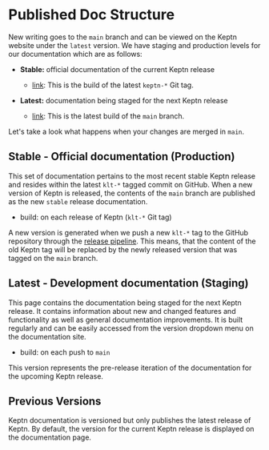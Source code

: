 # Published Doc Structure

New writing goes to the `main` branch and can be viewed on the Keptn website under the `latest` version.
We have staging and production levels for our documentation which are as follows:
<!-- markdownlint-disable MD007 -->
* **Stable:** official documentation of the current Keptn release
    * [link](https://keptn.sh/stable/): This is the build of the latest `keptn-*` Git tag.

* **Latest:** documentation being staged for the next Keptn release
    * [link](https://keptn.sh/latest/): This is the latest build of the `main` branch.
<!-- markdownlint-enable MD007 -->
Let's take a look what happens when your changes are merged in `main`.

## Stable - Official documentation (Production)

This set of documentation pertains to the most recent stable Keptn release and resides within the
latest `klt-*` tagged commit on GitHub.
When a new version of Keptn is released, the contents of the `main` branch are published as
the new `stable` release documentation.

* build: on each release of Keptn (`klt-*` Git tag)

A new version is generated when we push a new `klt-*` tag to the GitHub repository through the
[release pipeline](https://github.com/keptn/lifecycle-toolkit/tree/main/.github/workflows/release.yml).
This means, that the content of the old Keptn tag will be replaced by the newly released version
that was tagged on the `main` branch.

## Latest - Development documentation (Staging)

This page contains the documentation being staged for the next Keptn release.
It contains information about new and changed features and functionality
as well as general documentation improvements.
It is built regularly and can be easily accessed from the version dropdown menu on the documentation site.

* build: on each push to `main`

This version represents the pre-release iteration of the documentation for the upcoming Keptn release.

## Previous Versions

Keptn documentation is versioned but only publishes the latest release of Keptn.
By default, the version for the current Keptn release
is displayed on the documentation page.

